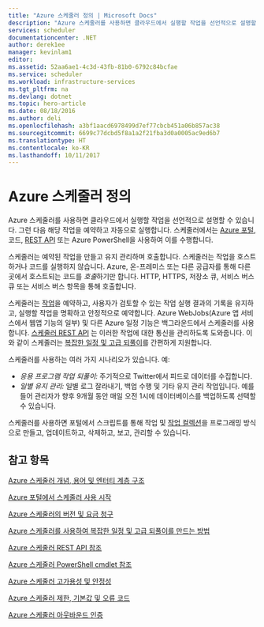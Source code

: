 ```yaml
---
title: "Azure 스케줄러 정의 | Microsoft Docs"
description: "Azure 스케줄러를 사용하면 클라우드에서 실행할 작업을 선언적으로 설명할 수 있습니다. 그런 다음 해당 작업을 예약하고 자동으로 실행합니다."
services: scheduler
documentationcenter: .NET
author: derek1ee
manager: kevinlam1
editor: 
ms.assetid: 52aa6ae1-4c3d-43fb-81b0-6792c84bcfae
ms.service: scheduler
ms.workload: infrastructure-services
ms.tgt_pltfrm: na
ms.devlang: dotnet
ms.topic: hero-article
ms.date: 08/18/2016
ms.author: deli
ms.openlocfilehash: a3bf1aacd6978499d7ef77cbcb451a06b857ac38
ms.sourcegitcommit: 6699c77dcbd5f8a1a2f21fba3d0a0005ac9ed6b7
ms.translationtype: HT
ms.contentlocale: ko-KR
ms.lasthandoff: 10/11/2017
---
```

# <a name="what-is-azure-scheduler"></a>Azure 스케줄러 정의
Azure 스케줄러를 사용하면 클라우드에서 실행할 작업을 선언적으로 설명할 수 있습니다. 그런 다음 해당 작업을 예약하고 자동으로 실행합니다.  스케줄러에서는 [Azure 포털](scheduler-get-started-portal.md), 코드, [REST API](https://msdn.microsoft.com/library/mt629143.aspx) 또는 Azure PowerShell을 사용하여 이를 수행합니다.

스케줄러는 예약된 작업을 만들고 유지 관리하며 호출합니다.  스케줄러는 작업을 호스트하거나 코드를 실행하지 않습니다. Azure, 온-프레미스 또는 다른 공급자를 통해 다른 곳에서 호스트되는 코드를 *호출*하기만 합니다. HTTP, HTTPS, 저장소 큐, 서비스 버스 큐 또는 서비스 버스 항목을 통해 호출합니다.

스케줄러는 [작업](scheduler-concepts-terms.md)을 예약하고, 사용자가 검토할 수 있는 작업 실행 결과의 기록을 유지하고, 실행할 작업을 명확하고 안정적으로 예약합니다. Azure WebJobs(Azure 앱 서비스에서 웹앱 기능의 일부) 및 다른 Azure 일정 기능은 백그라운드에서 스케줄러를 사용합니다. [스케줄러 REST API](https://msdn.microsoft.com/library/mt629143.aspx) 는 이러한 작업에 대한 통신을 관리하도록 도와줍니다. 이와 같이 스케줄러는 [복잡한 일정 및 고급 되풀이](scheduler-advanced-complexity.md)를 간편하게 지원합니다.

스케줄러를 사용하는 여러 가지 시나리오가 있습니다. 예:

* *응용 프로그램 작업 되풀이:* 주기적으로 Twitter에서 피드로 데이터를 수집합니다.
* *일별 유지 관리:* 일별 로그 잘라내기, 백업 수행 및 기타 유지 관리 작업입니다. 예를 들어 관리자가 향후 9개월 동안 매일 오전 1시에 데이터베이스를 백업하도록 선택할 수 있습니다.

스케줄러를 사용하면 포털에서 스크립트를 통해 작업 및 [작업 컬렉션](scheduler-concepts-terms.md)을 프로그래밍 방식으로 만들고, 업데이트하고, 삭제하고, 보고, 관리할 수 있습니다.

## <a name="see-also"></a>참고 항목
 [Azure 스케줄러 개념, 용어 및 엔터티 계층 구조](scheduler-concepts-terms.md)

 [Azure 포털에서 스케줄러 사용 시작](scheduler-get-started-portal.md)

 [Azure 스케줄러의 버전 및 요금 청구](scheduler-plans-billing.md)

 [Azure 스케줄러를 사용하여 복잡한 일정 및 고급 되풀이를 만드는 방법](scheduler-advanced-complexity.md)

 [Azure 스케줄러 REST API 참조](https://msdn.microsoft.com/library/mt629143)

 [Azure 스케줄러 PowerShell cmdlet 참조](scheduler-powershell-reference.md)

 [Azure 스케줄러 고가용성 및 안정성](scheduler-high-availability-reliability.md)

 [Azure 스케줄러 제한, 기본값 및 오류 코드](scheduler-limits-defaults-errors.md)

 [Azure 스케줄러 아웃바운드 인증](scheduler-outbound-authentication.md)

